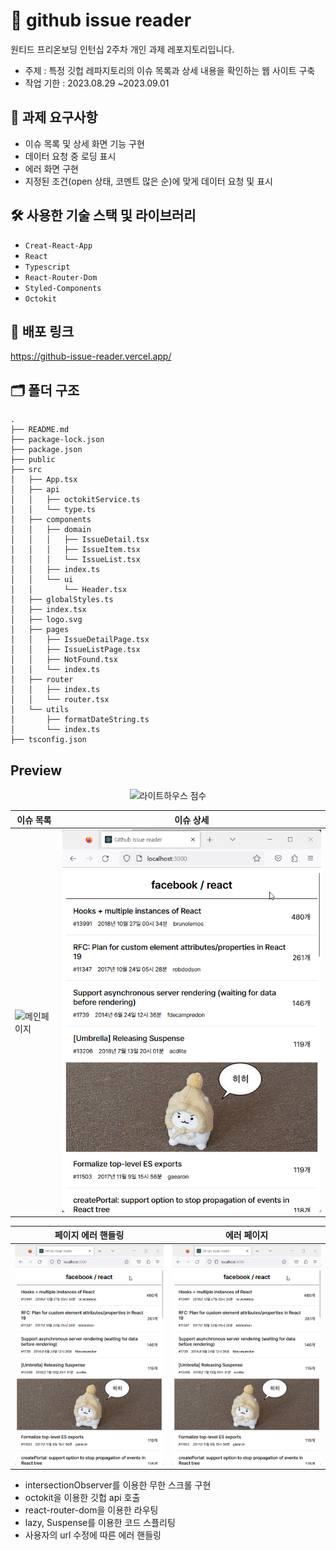 # 🔎 github issue reader

원티드 프리온보딩 인턴십 2주차 개인 과제 레포지토리입니다.

- 주제 : 특정 깃헙 레파지토리의 이슈 목록과 상세 내용을 확인하는 웹 사이트 구축
- 작업 기한 : 2023.08.29 ~2023.09.01

## 📝 과제 요구사항

- 이슈 목록 및 상세 화면 기능 구현
- 데이터 요청 중 로딩 표시
- 에러 화면 구현
- 지정된 조건(open 상태, 코멘트 많은 순)에 맞게 데이터 요청 및 표시

## 🛠 사용한 기술 스택 및 라이브러리

- `Creat-React-App`
- `React`
- `Typescript`
- `React-Router-Dom`
- `Styled-Components`
- `Octokit`

## 🚀 배포 링크

https://github-issue-reader.vercel.app/

## 🗂️ 폴더 구조

```base
.
├── README.md
├── package-lock.json
├── package.json
├── public
├── src
│   ├── App.tsx
│   ├── api
│   │   ├── octokitService.ts
│   │   └── type.ts
│   ├── components
│   │   ├── domain
│   │   │   ├── IssueDetail.tsx
│   │   │   ├── IssueItem.tsx
│   │   │   └── IssueList.tsx
│   │   ├── index.ts
│   │   └── ui
│   │       └── Header.tsx
│   ├── globalStyles.ts
│   ├── index.tsx
│   ├── logo.svg
│   ├── pages
│   │   ├── IssueDetailPage.tsx
│   │   ├── IssueListPage.tsx
│   │   ├── NotFound.tsx
│   │   └── index.ts
│   ├── router
│   │   ├── index.ts
│   │   └── router.tsx
│   └── utils
│       ├── formatDateString.ts
│       └── index.ts
├── tsconfig.json
```

## Preview

<div style="text-align:center">

![라이트하우스 점수](https://cdn.discordapp.com/attachments/619875492820025356/1146390569787076719/image.png)

</div>

| 이슈 목록                        | 이슈 상세                            |
| -------------------------------- | ------------------------------------ |
| ![메인페이지](./assets/main.gif) | ![디테일페이지](./assets/detail.gif) |

| 페이지 에러 핸들링                | 에러 페이지                       |
| --------------------------------- | --------------------------------- |
| ![무한스크롤](./assets/error.gif) | ![에러페이지](./assets/error.gif) |

- intersectionObserver를 이용한 무한 스크롤 구현
- octokit을 이용한 깃헙 api 호출
- react-router-dom을 이용한 라우팅
- lazy, Suspense를 이용한 코드 스플리팅
- 사용자의 url 수정에 따른 에러 핸들링
